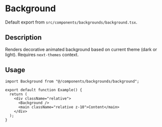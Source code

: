 # Background

Default export from `src/components/backgrounds/background.tsx`.

## Description
Renders decorative animated background based on current theme (dark or light). Requires `next-themes` context.

## Usage
```tsx
import Background from "@/components/backgrounds/background";

export default function Example() {
  return (
    <div className="relative">
      <Background />
      <main className="relative z-10">Content</main>
    </div>
  );
}
```
